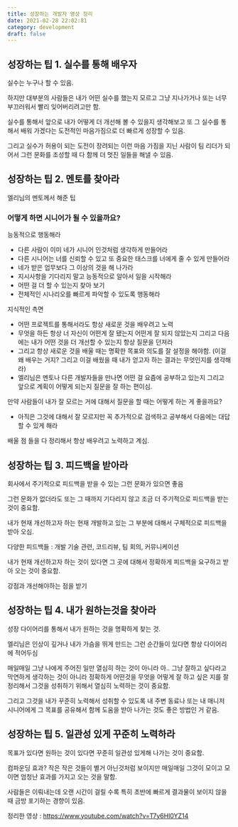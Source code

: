 ```yaml
---
title: 성장하는 개발자 영상 정리
date: 2021-02-28 22:02:81
category: development
draft: false
---
```


## 성장하는 팁 1. 실수를 통해 배우자

실수는 누구나 할 수 있음.

하지만 대부분의 사람들은 내가 어떤 실수를 했는지 모르고 그냥 지나가거나 또는 너무 부끄러워서 빨리 잊어버리려고만 함.

실수를 통해서 앞으로 내가 어떻게 더 개선해 볼 수 있을지 생각해보고 또 그 실수를 통해서 배워 가겠다는 도전적인 마음가짐으로 더 빠르게 성장할 수 있음.

그리고 실수가 허용이 되는 도전이 장려되는 이런 마음 가짐을 지닌 사람이 팀 리더가 되어서 그런 문화를 조성할 때 다 함께 더 멋진 일들을 해낼 수 있음.

## 성장하는 팁 2. 멘토를 찾아라

엘리님의 멘토께서 해준 팁

### 어떻게 하면 시니어가 될 수 있을까요?

능동적으로 행동해라

- 다른 사람이 이미 네가 시니어 인것처럼 생각하게 만들어라
- 다른 시니어는 너를 신뢰할 수 있고 또 중요한 태스크를 너에게 줄 수 있게 만들어라
- 네가 받은 업무보다 그 이상의 것을 해 나가라
- 지시사항을 기다리지 말고 능동적으로 알아서 일을 시작해라
- 어떤 걸 더 할 수 있는지 찾아 보기
- 전체적인 시나리오를 빠르게 파악할 수 있도록 행동해라

지식적인 측면

- 어떤 프로젝트를 통해서라도 항상 새로운 것을 배우려고 노력
- 무엇을 하든 항상 너 자신이 어떤게 잘 됐는지 어떤게 잘 되지 않았는지 그리고 다음에는 내가 어떤 것을 더 개선할 수 있는지 항상 질문을 던져라
- 그리고 항상 새로운 것을 배울 때는 명확한 목표와 의도를 잘 설정을 해야함. (이걸 왜 배우는 거지? 그리고 이걸 배웠을 때 내가 얻고자 하는 결과는 무엇인지를 생각해라)
- 엘리님은 멘토나 다른 개발자들을 만나면 어떤 걸 요즘에 공부하고 있는지 그리고 앞으로 계획이 어떻게 되는지 질문을 잘 하는 편이심.

만약 사람들이 내가 잘 모르는 거에 대해서 질문을 할 때는 어떻게 하는 게 좋을까요?

- 아직은 그것에 대해서 잘 모르지만 꼭 추가적으로 검색하고 공부해서 다음에는 대답할 수 있게 해라

배울 점 들을 다 정리해서 항상 배우려고 노력하고 계심.

## 성장하는 팁 3. 피드백을 받아라

회사에서 주기적으로 피드백을 받을 수 있는 그런 문화가 있으면 좋음

그런 문화가 없더라도 또는 그 때까지 기다리지 않고 조금 더 주기적으로 피드백을 받는 것이 중요함.

내가 현재 개선하고자 하는 현재 개발하고 있는 그 부분에 대해서 구체적으로 피드백을 받아 오심.

다양한 피드백들 : 개발 기술 관련, 코드리뷰, 팀 회의, 커뮤니케이션

내가 현재 개선하고자 하는 것이 있다면 그 곳에 대해서 정확하게 피드백을 요구하고 받아 오는 것이 중요함.

강점과 개선해야하는 점을 받기

## 성장하는 팁 4. 내가 원하는것을 찾아라

성장 다이어리를 통해서 내가 원하는 것을 명확하게 찾는 것.

엘리님은 인상이 깊거나 내가 가슴을 뛰게 만드는 그런 순간들이 있다면 항상 다이어리에 적어두심

매일매일 그냥 나에게 주어진 일만 열심히 하는 것이 아니라 아.. 그냥 잘하고 싶다라고 막연하게 생각하는 것이 아니라 정확하게 어떤것을 무엇을 어떻게 잘 하고 싶은 지를 잘 정리해서 그것을 성취하기 위해서 열심히 노력하는 것이 중요함.

그리고 그것을 내가 꾸준히 노력해서 성취할 수 있도록 내 주변 동료나 또는 내 매니저 시니어에게 그 목표를 공유해서 함께 도움을 받아 나가는 것도 좋은 방법인 거 같음.

## 성장하는 팁 5. 일관성 있게 꾸준히 노력하라

목표가 있다면 원하는 것이 있다면 꾸준히 일관성 있게해 나가는 것이 중요함.

컴파운딩 효과? 작은 작은 것들이 별거 아닌것처럼 보이지만 매일매일 그것이 모이고 모이면 엄청난 효과를 가지고 오는 것을 말함.

사람들은 이뤄내는데 오랜 시간이 걸릴 수록 특히 초반에 빠르게 결과물이 보이지 않을 때 금방 포기하는 경향이 있음.

정리한 영상 : https://www.youtube.com/watch?v=T7y6Hl0YZ14